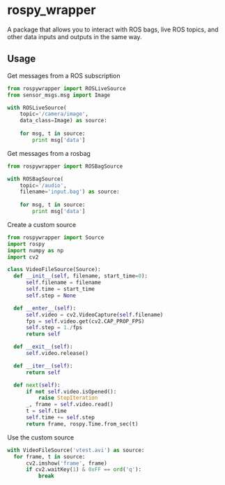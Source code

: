 # rospy_wrapper

A package that allows you to interact with ROS bags, live ROS topics, and other data inputs and outputs in the same way.

## Usage
Get messages from a ROS subscription
```python
from rospywrapper import ROSLiveSource
from sensor_msgs.msg import Image

with ROSLiveSource(
    topic='/camera/image',
    data_class=Image) as source:
     
    for msg, t in source:
        print msg['data']
```
Get messages from a rosbag
```python
from rospywrapper import ROSBagSource

with ROSBagSource(
    topic='/audio',
    filename='input.bag') as source:
     
    for msg, t in source:
        print msg['data']
```
Create a custom source
```python
from rospywrapper import Source
import rospy
import numpy as np
import cv2

class VideoFileSource(Source):
  def __init__(self, filename, start_time=0):
      self.filename = filename
      self.time = start_time
      self.step = None

  def __enter__(self):
      self.video = cv2.VideoCapture(self.filename)
      fps = self.video.get(cv2.CAP_PROP_FPS)
      self.step = 1./fps
      return self

  def __exit__(self):
      self.video.release()

  def __iter__(self):
      return self

  def next(self):
      if not self.video.isOpened():
          raise StopIteration
      _, frame = self.video.read()
      t = self.time
      self.time += self.step
      return frame, rospy.Time.from_sec(t)
```
Use the custom source
```python
with VideoFileSource('vtest.avi') as source:
  for frame, t in source:
      cv2.imshow('frame', frame)
      if cv2.waitKey(1) & 0xFF == ord('q'):
          break
```
